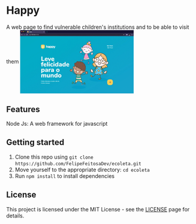 # Happy
A web page to find vulnerable children's institutions and to be able to visit them
<img align="center" width="60%" margin-bottom="80px" src="https://github.com/FelipeFeitosaDev/Happy/blob/master/public/images/Happy-cover.gif" style="max-width:100%;">
## Features

Node Js: A web framework for javascript

## Getting started

1. Clone this repo using `git clone https://github.com/FelipeFeitosaDev/ecoleta.git`
2. Move yourself to the appropriate directory: `cd ecoleta`<br />
3. Run `npm install` to install dependencies<br />

## License

This project is licensed under the MIT License - see the [LICENSE](https://opensource.org/licenses/MIT) page for details.
